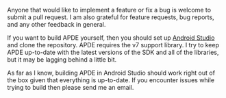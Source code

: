 Anyone that would like to implement a feature or fix a bug is welcome to submit a pull request. I am also grateful for feature requests, bug reports, and any other feedback in general.

If you want to build APDE yourself, then you should set up [Android Studio](https://developer.android.com/studio/index.html) and clone the repository. APDE requires the v7 support library. I try to keep APDE up-to-date with the latest versions of the SDK and all of the libraries, but it may be lagging behind a little bit.

As far as I know, building APDE in Android Studio should work right out of the box given that everything is up-to-date. If you encounter issues while trying to build then please send me an email.